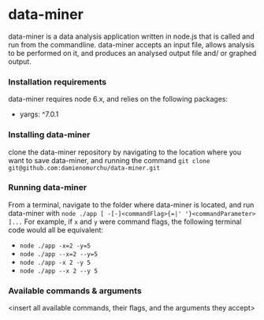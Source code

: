 # data-miner #
data-miner is a data analysis application written in node.js that is called and run from the commandline. data-miner 
accepts an input file, allows analysis to be performed on it, and produces an analysed output file and/ or graphed output.

### Installation requirements ###
data-miner requires node 6.x, and relies on the following packages:
* yargs: ^7.0.1

### Installing data-miner ###
clone the data-miner repository by navigating to the location where you want to save data-miner, and running the command 
`git clone git@github.com:damienomurchu/data-miner.git`

### Running data-miner ###
From a terminal, navigate to the folder where data-miner is located, and run data-miner with 
`node ./app [ -[-]<commandFlag>{=|' '}<commandParameter> ]...`
For example, if `x` and `y` were command flags, the following terminal code would all be equivalent:
* `node ./app -x=2 -y=5`
* `node ./app --x=2 --y=5`
* `node ./app -x 2 -y 5`
* `node ./app --x 2 --y 5`

### Available commands & arguments ###
<insert all available commands, their flags, and the arguments they accept>
